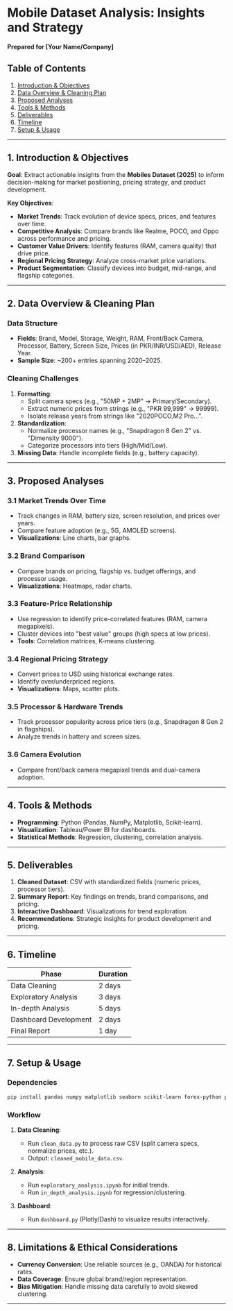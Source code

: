 # Mobile Dataset Analysis: Insights and Strategy  
**Prepared for [Your Name/Company]**  

## Table of Contents  
1. [Introduction & Objectives](#introduction-objectives)  
2. [Data Overview & Cleaning Plan](#data-overview-cleaning-plan)  
3. [Proposed Analyses](#proposed-analyses)  
4. [Tools & Methods](#tools-methods)  
5. [Deliverables](#deliverables)  
6. [Timeline](#timeline)  
7. [Setup & Usage](#setup-usage)  

---

## 1. Introduction & Objectives  
**Goal**: Extract actionable insights from the **Mobiles Dataset (2025)** to inform decision-making for market positioning, pricing strategy, and product development.  

**Key Objectives**:  
- **Market Trends**: Track evolution of device specs, prices, and features over time.  
- **Competitive Analysis**: Compare brands like Realme, POCO, and Oppo across performance and pricing.  
- **Customer Value Drivers**: Identify features (RAM, camera quality) that drive price.  
- **Regional Pricing Strategy**: Analyze cross-market price variations.  
- **Product Segmentation**: Classify devices into budget, mid-range, and flagship categories.  

---

## 2. Data Overview & Cleaning Plan  
### **Data Structure**  
- **Fields**: Brand, Model, Storage, Weight, RAM, Front/Back Camera, Processor, Battery, Screen Size, Prices (in PKR/INR/USD/AED), Release Year.  
- **Sample Size**: ~200+ entries spanning 2020–2025.  

### **Cleaning Challenges**  
1. **Formatting**:  
   - Split camera specs (e.g., "50MP + 2MP" → Primary/Secondary).  
   - Extract numeric prices from strings (e.g., "PKR 99,999" → 99999).  
   - Isolate release years from strings like "2020POCO,M2 Pro...".  
2. **Standardization**:  
   - Normalize processor names (e.g., "Snapdragon 8 Gen 2" vs. "Dimensity 9000").  
   - Categorize processors into tiers (High/Mid/Low).  
3. **Missing Data**: Handle incomplete fields (e.g., battery capacity).  

---

## 3. Proposed Analyses  
### **3.1 Market Trends Over Time**  
- Track changes in RAM, battery size, screen resolution, and prices over years.  
- Compare feature adoption (e.g., 5G, AMOLED screens).  
- **Visualizations**: Line charts, bar graphs.  

### **3.2 Brand Comparison**  
- Compare brands on pricing, flagship vs. budget offerings, and processor usage.  
- **Visualizations**: Heatmaps, radar charts.  

### **3.3 Feature-Price Relationship**  
- Use regression to identify price-correlated features (RAM, camera megapixels).  
- Cluster devices into "best value" groups (high specs at low prices).  
- **Tools**: Correlation matrices, K-means clustering.  

### **3.4 Regional Pricing Strategy**  
- Convert prices to USD using historical exchange rates.  
- Identify over/underpriced regions.  
- **Visualizations**: Maps, scatter plots.  

### **3.5 Processor & Hardware Trends**  
- Track processor popularity across price tiers (e.g., Snapdragon 8 Gen 2 in flagships).  
- Analyze trends in battery and screen sizes.  

### **3.6 Camera Evolution**  
- Compare front/back camera megapixel trends and dual-camera adoption.  

---

## 4. Tools & Methods  
- **Programming**: Python (Pandas, NumPy, Matplotlib, Scikit-learn).  
- **Visualization**: Tableau/Power BI for dashboards.  
- **Statistical Methods**: Regression, clustering, correlation analysis.  

---

## 5. Deliverables  
1. **Cleaned Dataset**: CSV with standardized fields (numeric prices, processor tiers).  
2. **Summary Report**: Key findings on trends, brand comparisons, and pricing.  
3. **Interactive Dashboard**: Visualizations for trend exploration.  
4. **Recommendations**: Strategic insights for product development and pricing.  

---

## 6. Timeline  
| **Phase**               | **Duration** |  
|-------------------------|--------------|  
| Data Cleaning           | 2 days       |  
| Exploratory Analysis    | 3 days       |  
| In-depth Analysis       | 5 days       |  
| Dashboard Development   | 2 days       |  
| Final Report            | 1 day        |  

---

## 7. Setup & Usage  
### **Dependencies**  
```bash
pip install pandas numpy matplotlib seaborn scikit-learn forex-python plotly
```  

### **Workflow**  
1. **Data Cleaning**:  
   - Run `clean_data.py` to process raw CSV (split camera specs, normalize prices, etc.).  
   - Output: `cleaned_mobile_data.csv`.  

2. **Analysis**:  
   - Run `exploratory_analysis.ipynb` for initial trends.  
   - Run `in_depth_analysis.ipynb` for regression/clustering.  

3. **Dashboard**:  
   - Run `dashboard.py` (Plotly/Dash) to visualize results interactively.  

---

## 8. Limitations & Ethical Considerations  
- **Currency Conversion**: Use reliable sources (e.g., OANDA) for historical rates.  
- **Data Coverage**: Ensure global brand/region representation.  
- **Bias Mitigation**: Handle missing data carefully to avoid skewed clustering.  

---  
